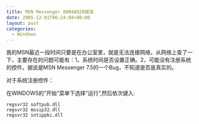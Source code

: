```yaml
---
title: MSN Messenger 80048820错误
date: 2005-12-01T06:24:04+00:00
layout: post
categories:
  - Windows
---
```


我的MSN最近一段时间只要是在办公室里，就是无法连接网络，从网络上查了一下，主要存在的问题可能有：1，系统时间是否设置正确。2，可能没有注册系统的控件。据说是MSN Messenger 7.5的一个Bug，不知道是否是真实的。

对于系统注册控件：

在WINDOWS的”开始”菜单下选择”运行”,然后依次键入:

```
regsvr32 softpub.dll
regsvr32 mssip32.dll
regsvr32 intippki.dll
```